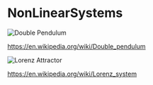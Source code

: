 # NonLinearSystems

![Double Pendulum](Double_pendulum.gif)

https://en.wikipedia.org/wiki/Double_pendulum


![Lorenz Attractor]()


https://en.wikipedia.org/wiki/Lorenz_system
